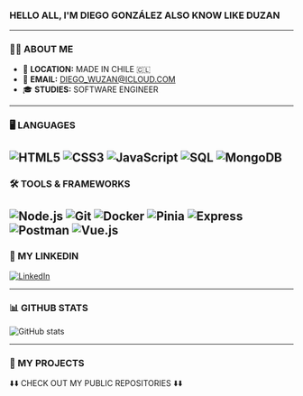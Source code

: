 

### **HELLO ALL, I'M DIEGO GONZÁLEZ ALSO KNOW LIKE DUZAN**

---

### 🧑‍💻 **ABOUT ME**

- 📍 **LOCATION:** <a>MADE IN CHILE</a> 🇨🇱
- 📧 **EMAIL:** [DIEGO_WUZAN@ICLOUD.COM](mailto:diego_wuzan@icloud.com) 
- 🎓 **STUDIES:** <a>SOFTWARE ENGINEER</a>

---

### 🖥️ **LANGUAGES**

![HTML5](https://img.shields.io/badge/HTML5-E34F26?style=for-the-badge&logo=html5&logoColor=white)
![CSS3](https://img.shields.io/badge/CSS3-1572B6?style=for-the-badge&logo=css3&logoColor=white)
![JavaScript](https://img.shields.io/badge/JavaScript-F7DF1E?logo=javascript&logoColor=black&style=for-the-badge)
![SQL](https://img.shields.io/badge/SQL-4479A1?logo=postgresql&logoColor=white&style=for-the-badge)
![MongoDB](https://img.shields.io/badge/MongoDB-47A248?logo=mongodb&logoColor=white&style=for-the-badge)
---

### 🛠️ **TOOLS & FRAMEWORKS**
![Node.js](https://img.shields.io/badge/Node.js-339933?logo=node.js&logoColor=white&style=for-the-badge)
![Git](https://img.shields.io/badge/Git-F05032?style=for-the-badge&logo=git&logoColor=white)
![Docker](https://img.shields.io/badge/Docker-2496ED?logo=docker&logoColor=white&style=for-the-badge)
![Pinia](https://img.shields.io/badge/Pinia-2C2D72?logo=pinia&logoColor=yellow&style=for-the-badge)
![Express](https://img.shields.io/badge/Express.js-404D59?logo=express&logoColor=white&style=for-the-badge)
![Postman](https://img.shields.io/badge/Postman-FF6C37?logo=postman&logoColor=white&style=for-the-badge)
![Vue.js](https://img.shields.io/badge/Vue.js-4FC08D?logo=vue.js&logoColor=white&style=for-the-badge)
---

### 📇 MY LINKEDIN


[![LinkedIn](https://img.shields.io/badge/LinkedIn-0077B5?style=for-the-badge&logo=linkedin&logoColor=white)](https://www.linkedin.com/in/diego-gonzález-78a0b4249/)

---

### 📊 GITHUB STATS

![GitHub stats](https://github-readme-stats.vercel.app/api?username=duzan404&show_icons=true&hide_rank=true&custom_title=duzan404%20GitHub&theme=radical&count_private=true)

---
### 📂 MY PROJECTS

⬇️⬇️ CHECK OUT MY PUBLIC REPOSITORIES ⬇️⬇️
